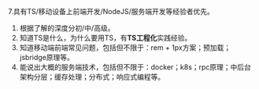 7.具有TS/移动设备上前端开发/NodeJS/服务端开发等经验者优先。 
1. 根据了解的深度分初/中/高级。
1. 知道TS是什么，为什么要用TS，有**TS工程化**实践经验。
1. 知道移动端前端常见问题，包括但不限于：rem + 1px方案；预加载；jsbridge原理等。
1. 能说出大概的服务端技术，包括但不限于：docker；k8s；rpc原理；中后台架构分层；缓存处理；分布式；响应式编程等。